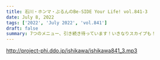 ```yaml
---
title: 石川・ホンマ・ぶるんのBe-SIDE Your Life! vol.841-3
date: July 8, 2022
tags: ['2022', 'July 2022', 'vol.841']
draft: false
summary: 7つのメニュー、引き続き待っています！いきなりスカイプも！
---
```


http://project-phi.ddo.jp/ishikawa/ishikawa841_3.mp3